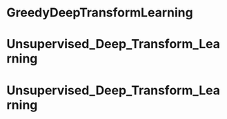 # GreedyDeepTransformLearning
# Unsupervised_Deep_Transform_Learning
# Unsupervised_Deep_Transform_Learning
